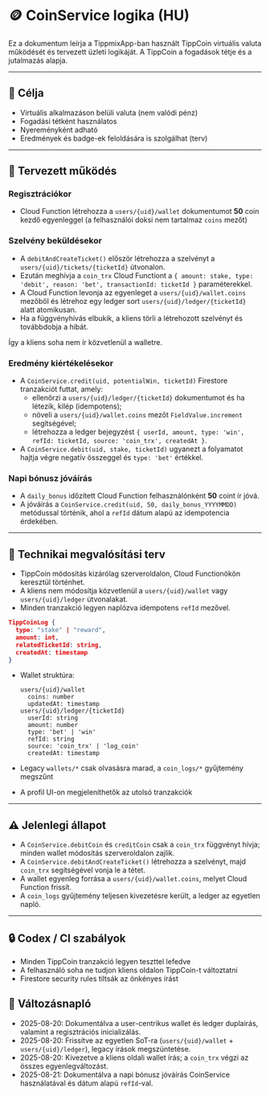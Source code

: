 # 🪙 CoinService logika (HU)

Ez a dokumentum leírja a TippmixApp-ban használt TippCoin virtuális valuta működését és tervezett üzleti logikáját.
A TippCoin a fogadások tétje és a jutalmazás alapja.

---

## 🎯 Célja

- Virtuális alkalmazáson belüli valuta (nem valódi pénz)
- Fogadási tétként használatos
- Nyereményként adható
- Eredmények és badge-ek feloldására is szolgálhat (terv)

---

## 🧠 Tervezett működés

### Regisztrációkor

- Cloud Function létrehozza a `users/{uid}/wallet` dokumentumot **50** coin kezdő egyenleggel (a felhasználói doksi nem tartalmaz `coins` mezőt)

### Szelvény beküldésekor

- A `debitAndCreateTicket()` először létrehozza a szelvényt a
  `users/{uid}/tickets/{ticketId}` útvonalon.
- Ezután meghívja a `coin_trx` Cloud Functiont a
  `{ amount: stake, type: 'debit', reason: 'bet', transactionId: ticketId }`
  paraméterekkel.
- A Cloud Function levonja az egyenleget a
  `users/{uid}/wallet.coins` mezőből és létrehoz egy ledger sort
  `users/{uid}/ledger/{ticketId}` alatt atomikusan.
- Ha a függvényhívás elbukik, a kliens törli a létrehozott szelvényt
  és továbbdobja a hibát.

Így a kliens soha nem ír közvetlenül a walletre.

### Eredmény kiértékelésekor

- A `CoinService.credit(uid, potentialWin, ticketId)` Firestore tranzakciót futtat, amely:
    - ellenőrzi a `users/{uid}/ledger/{ticketId}` dokumentumot és ha létezik, kilép (idempotens);
    - növeli a `users/{uid}/wallet.coins` mezőt `FieldValue.increment` segítségével;
    - létrehozza a ledger bejegyzést `{ userId, amount, type: 'win', refId: ticketId, source: 'coin_trx', createdAt }`.
- A `CoinService.debit(uid, stake, ticketId)` ugyanezt a folyamatot hajtja végre negatív összeggel és `type: 'bet'` értékkel.

### Napi bónusz jóváírás

- A `daily_bonus` időzített Cloud Function felhasználónként **50** coint ír jóvá.
- A jóváírás a `CoinService.credit(uid, 50, daily_bonus_YYYYMMDD)` metódussal történik, ahol a `refId` dátum alapú az idempotencia érdekében.

---

## 🧾 Technikai megvalósítási terv

- TippCoin módosítás kizárólag szerveroldalon, Cloud Functionökön keresztül történhet.
- A kliens nem módosítja közvetlenül a `users/{uid}/wallet` vagy `users/{uid}/ledger` útvonalakat.
- Minden tranzakció legyen naplózva idempotens `refId` mezővel.
```json
TippCoinLog {
  type: "stake" | "reward",
  amount: int,
  relatedTicketId: string,
  createdAt: timestamp
}
```

- Wallet struktúra:

  ```
  users/{uid}/wallet
    coins: number
    updatedAt: timestamp
  users/{uid}/ledger/{ticketId}
    userId: string
    amount: number
    type: 'bet' | 'win'
    refId: string
    source: 'coin_trx' | 'log_coin'
    createdAt: timestamp
  ```

- Legacy `wallets/*` csak olvasásra marad, a `coin_logs/*` gyűjtemény megszűnt
- A profil UI-on megjeleníthetők az utolsó tranzakciók

---

## ⚠️ Jelenlegi állapot

- A `CoinService.debitCoin` és `creditCoin` csak a `coin_trx` függvényt hívja; minden wallet módosítás szerveroldalon zajlik.
- A `CoinService.debitAndCreateTicket()` létrehozza a szelvényt, majd `coin_trx` segítségével vonja le a tétet.
- A wallet egyenleg forrása a `users/{uid}/wallet.coins`, melyet Cloud Function frissít.
- A `coin_logs` gyűjtemény teljesen kivezetésre került, a ledger az egyetlen napló.

---

## 🔒 Codex / CI szabályok

- Minden TippCoin tranzakció legyen teszttel lefedve
- A felhasználó soha ne tudjon kliens oldalon TippCoin-t változtatni
- Firestore security rules tiltsák az önkényes írást

## 📘 Változásnapló

- 2025-08-20: Dokumentálva a user-centrikus wallet és ledger duplairás, valamint a regisztrációs inicializálás.
- 2025-08-20: Frissítve az egyetlen SoT-ra (`users/{uid}/wallet` + `users/{uid}/ledger`), legacy írások megszüntetése.
- 2025-08-20: Kivezetve a kliens oldali wallet írás; a `coin_trx` végzi az összes egyenlegváltozást.
- 2025-08-21: Dokumentálva a napi bónusz jóváírás CoinService használatával és dátum alapú `refId`-val.

